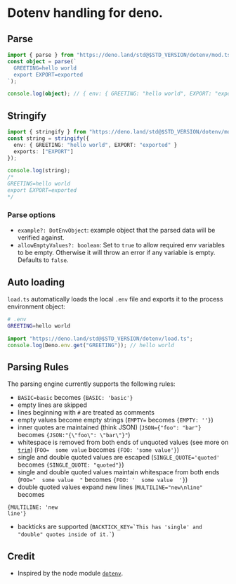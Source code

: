 # Dotenv handling for deno.

## Parse

```ts
import { parse } from "https://deno.land/std@$STD_VERSION/dotenv/mod.ts";
const object = parse(`
  GREETING=hello world
  export EXPORT=exported
`);

console.log(object); // { env: { GREETING: "hello world", EXPORT: "exported" } exports: ["EXPORT"] }
```

## Stringify

```ts
import { stringify } from "https://deno.land/std@$STD_VERSION/dotenv/mod.ts";
const string = stringify({
  env: { GREETING: "hello world", EXPORT: "exported" }
  exports: ["EXPORT"]
});

console.log(string);
/*
GREETING=hello world
export EXPORT=exported
*/
```

### Parse options

- `example?: DotEnvObject`: example object that the parsed data will be verified
  against.
- `allowEmptyValues?: boolean`: Set to `true` to allow required env variables to
  be empty. Otherwise it will throw an error if any variable is empty. Defaults
  to `false`.

## Auto loading

`load.ts` automatically loads the local `.env` file and exports it to the
process environment object:

```sh
# .env
GREETING=hello world
```

```ts
import "https://deno.land/std@$STD_VERSION/dotenv/load.ts";
console.log(Deno.env.get("GREETING")); // hello world
```

## Parsing Rules

The parsing engine currently supports the following rules:

- `BASIC=basic` becomes `{BASIC: 'basic'}`
- empty lines are skipped
- lines beginning with `#` are treated as comments
- empty values become empty strings (`EMPTY=` becomes `{EMPTY: ''}`)
- inner quotes are maintained (think JSON) (`JSON={"foo": "bar"}` becomes
  `{JSON:"{\"foo\": \"bar\"}"`)
- whitespace is removed from both ends of unquoted values (see more on
  [`trim`](https://developer.mozilla.org/en-US/docs/Web/JavaScript/Reference/Global_Objects/String/Trim))
  (`FOO=  some value` becomes `{FOO: 'some value'}`)
- single and double quoted values are escaped (`SINGLE_QUOTE='quoted'` becomes
  `{SINGLE_QUOTE: "quoted"}`)
- single and double quoted values maintain whitespace from both ends
  (`FOO="  some value  "` becomes `{FOO: '  some value  '}`)
- double quoted values expand new lines (`MULTILINE="new\nline"` becomes

```
{MULTILINE: 'new
line'}
```

- backticks are supported
  (`` BACKTICK_KEY=`This has 'single' and "double" quotes inside of it.` ``)

## Credit

- Inspired by the node module [`dotenv`](https://github.com/motdotla/dotenv).
